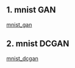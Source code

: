 ## 1. mnist GAN

[mnist_gan](https://github.com/liu-nlper/MNIST_GAN/tree/master/mnist_gan)

## 2. mnist DCGAN

[mnist_dcgan](https://github.com/liu-nlper/MNIST_GAN/tree/master/mnist_dcgan)

